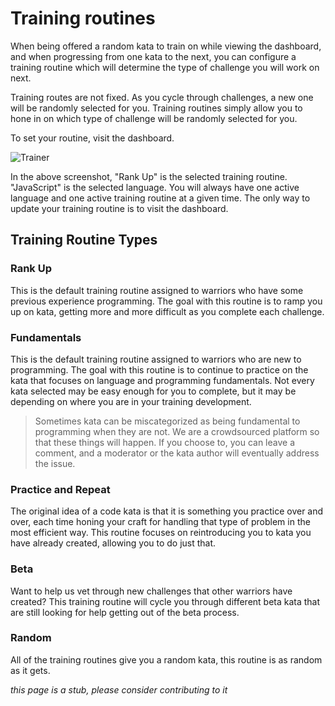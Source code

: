 # Training routines

When being offered a random kata to train on while viewing the dashboard, and when progressing from one kata to the next, you can configure a training routine which will determine the type of challenge you will work on next.

Training routes are not fixed. As you cycle through challenges, a new one will be randomly selected for you. Training routines simply allow you to hone in on which type of challenge will be randomly selected for you.

To set your routine, visit the dashboard.

![Trainer](https://www.evernote.com/l/AAVPux_lB7VGQYLilZD5TA8W2icd8h7qISIB/image.png)

In the above screenshot, "Rank Up" is the selected training routine. "JavaScript" is the selected language. You will always have one active language and one active training routine at a given time. The only way to update your training routine is to visit the dashboard.

## Training Routine Types

### Rank Up

This is the default training routine assigned to warriors who have some previous experience programming. The goal with this routine is to ramp you up on kata, getting more and more difficult as you complete each challenge.

### Fundamentals

This is the default training routine assigned to warriors who are new to programming. The goal with this routine is to continue to practice on the kata that focuses on language and programming fundamentals. Not every kata selected may be easy enough for you to complete, but it may be depending on where you are in your training development.

> Sometimes kata can be miscategorized as being fundamental to programming when they are not. We are a crowdsourced platform so that these things will happen. If you choose to, you can leave a comment, and a moderator or the kata author will eventually address the issue.

### Practice and Repeat

The original idea of a code kata is that it is something you practice over and over, each time honing your craft for handling that type of problem in the most efficient way. This routine focuses on reintroducing you to kata you have already created, allowing you to do just that.

### Beta

Want to help us vet through new challenges that other warriors have created? This training routine will cycle you through different beta kata that are still looking for help getting out of the beta process.

### Random

All of the training routines give you a random kata, this routine is as random as it gets.

_this page is a stub, please consider contributing to it_
